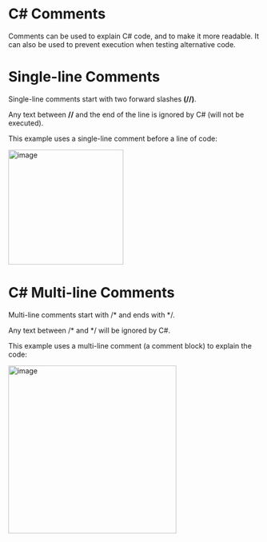 # C# Comments
Comments can be used to explain C# code, and to make it more readable. It can also be used to prevent execution when testing alternative code.

# Single-line Comments

Single-line comments start with two forward slashes **(//)**.

Any text between **//** and the end of the line is ignored by C# (will not be executed).

This example uses a single-line comment before a line of code:

<img width="230" alt="image" src="https://user-images.githubusercontent.com/56192979/144618613-fe1158e9-c495-4174-a6dc-be31480e6f1d.png">

# C# Multi-line Comments

Multi-line comments start with /* and ends with */.

Any text between /* and */ will be ignored by C#.

This example uses a multi-line comment (a comment block) to explain the code:

<img width="336" alt="image" src="https://user-images.githubusercontent.com/56192979/144618675-f04848a8-a9d7-4bf8-999d-8f0b1dba820e.png">
